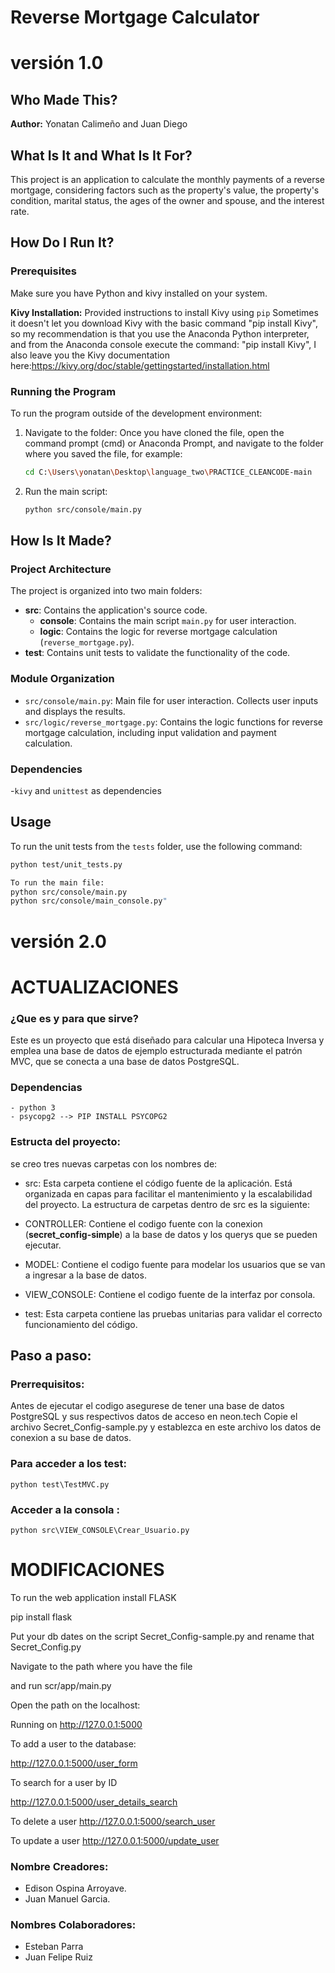 ﻿# Reverse Mortgage Calculator
# versión 1.0
## Who Made This?
**Author:** Yonatan Calimeño and Juan Diego

## What Is It and What Is It For?
This project is an application to calculate the monthly payments of a reverse mortgage, considering factors such as the property's value, the property's condition, marital status, the ages of the owner and spouse, and the interest rate.

## How Do I Run It?

### Prerequisites
Make sure you have Python and kivy  installed on your system. 

**Kivy Installation:** Provided instructions to install Kivy using `pip`
Sometimes it doesn't let you download Kivy with the basic command "pip install Kivy", so my recommendation is that you use the Anaconda Python interpreter, and from the Anaconda console execute the command: "pip install Kivy", I also leave you the Kivy documentation here:https://kivy.org/doc/stable/gettingstarted/installation.html

### Running the Program
To run the program outside of the development environment:

1. Navigate to the folder:
   Once you have cloned the file, open the command prompt (cmd) or Anaconda Prompt, and navigate to the folder where you saved the file, for example:

    ```bash
    cd C:\Users\yonatan\Desktop\language_two\PRACTICE_CLEANCODE-main
    ```

2. Run the main script:
    ```bash
    python src/console/main.py
    ```

## How Is It Made?

### Project Architecture
The project is organized into two main folders:

- **src**: Contains the application's source code.
  - **console**: Contains the main script `main.py` for user interaction.
  - **logic**: Contains the logic for reverse mortgage calculation (`reverse_mortgage.py`).
- **test**: Contains unit tests to validate the functionality of the code.

### Module Organization
- `src/console/main.py`: Main file for user interaction. Collects user inputs and displays the results.
- `src/logic/reverse_mortgage.py`: Contains the logic functions for reverse mortgage calculation, including input validation and payment calculation.

### Dependencies
 -`kivy` and `unittest` as dependencies

## Usage
To run the unit tests from the `tests` folder, use the following command:

```bash
python test/unit_tests.py

To run the main file:
python src/console/main.py
python src/console/main_console.py"
```
# versión 2.0
# ACTUALIZACIONES 

### ¿Que es y para que sirve?

Este es un proyecto que está diseñado para calcular una Hipoteca Inversa y emplea una base de datos de ejemplo estructurada mediante el patrón MVC, que se conecta a una base de datos PostgreSQL.

### Dependencias 
```
- python 3
- psycopg2 --> PIP INSTALL PSYCOPG2
```

### Estructa del proyecto:
se creo tres nuevas carpetas con los nombres de: 

- src: Esta carpeta contiene el código fuente de la aplicación.
 Está organizada en capas para facilitar el mantenimiento y la escalabilidad del proyecto. La estructura de carpetas dentro de src es la siguiente:

- CONTROLLER: Contiene el codigo fuente con la conexion (**secret_config-simple**) a la base de datos y los querys que se pueden ejecutar.

- MODEL: Contiene el codigo fuente para modelar los usuarios que se van a ingresar a la base de datos.

- VIEW_CONSOLE: Contiene el codigo fuente de la interfaz por consola.

- test: Esta carpeta contiene las pruebas unitarias para validar el correcto funcionamiento del código.

## Paso a paso:
### Prerrequisitos:

Antes de ejecutar el codigo asegurese de tener una base de datos PostgreSQL y sus respectivos datos de acceso en neon.tech
Copie el archivo Secret_Config-sample.py y establezca en este archivo los datos de conexion a su base de datos.

### Para acceder a los test:
 ```
python test\TestMVC.py
 ```

### Acceder a la consola : 

```
python src\VIEW_CONSOLE\Crear_Usuario.py
```


# MODIFICACIONES

To run the web application install FLASK

pip install flask

Put your db dates on the script Secret_Config-sample.py and rename that Secret_Config.py

Navigate to the path where you have the file

and run scr/app/main.py

Open the path on the localhost:

Running on http://127.0.0.1:5000

To add a user to the database:

http://127.0.0.1:5000/user_form

To search for a user by ID

http://127.0.0.1:5000/user_details_search

To delete a user
http://127.0.0.1:5000/search_user

To update a user
http://127.0.0.1:5000/update_user



### Nombre Creadores:
- Edison Ospina Arroyave.
- Juan Manuel Garcia.

### Nombres Colaboradores:
- Esteban Parra
- Juan Felipe Ruiz
